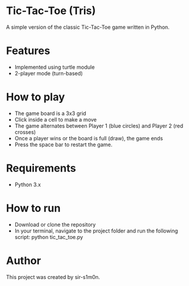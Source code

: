 # Tic-Tac-Toe (Tris)
A simple version of the classic Tic-Tac-Toe game written in Python.

# Features
- Implemented using turtle module
- 2-player mode (turn-based)

# How to play
- The game board is a 3x3 grid
- Click inside a cell to make a move
- The game alternates between Player 1 (blue circles) and Player 2 (red crosses)
- Once a player wins or the board is full (draw), the game ends
- Press the space bar to restart the game.

# Requirements
- Python 3.x

# How to run
- Download or clone the repository
- In your terminal, navigate to the project folder and run the following script:
python tic_tac_toe.py

# Author
This project was created by sir-s1m0n.